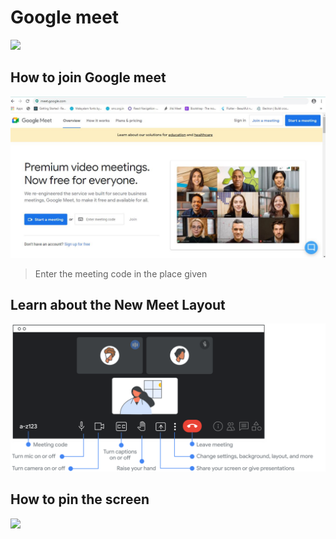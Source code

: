 # Google meet

![](../.gitbook/assets/google\_meet\_new\_logo\_icon\_159138.png)

## How to join Google meet&#x20;

![](../.gitbook/assets/googlemeet.JPG)

> Enter the meeting code in the place given

## Learn about the New Meet Layout&#x20;

![](<../.gitbook/assets/simplify-meet-cs-1 copy 2.svg>)

## How to **pin** the screen

![](../.gitbook/assets/pin1.png)
